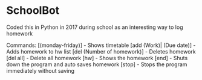 # SchoolBot

Coded this in Python in 2017 during school as an interesting way to log homework

Commands:
[(monday-friday)] - Shows timetable
[add (Work)| (Due date)] - Adds homework to hw list
[del (Number of homework)] - Deletes homework
[del all] - Delete all homework
[hw] - Shows the homework
[end] - Shuts down the program and auto saves homework
[stop] - Stops the program immediately without saving

